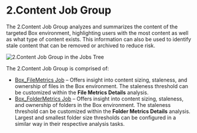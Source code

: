 # 2.Content Job Group

The 2.Content Job Group analyzes and summarizes the content of the targeted Box environment,
highlighting users with the most content as well as what type of content exists. This information
can also be used to identify stale content that can be removed or archived to reduce risk.

![2.Content Job Group in the Jobs Tree](/img/product_docs/accessanalyzer/12.0/admin/hostmanagement/jobstree.webp)

The 2.Content Job Group is comprised of:

- [Box_FileMetrics Job](/docs/accessanalyzer/12.0/solutions/box/content/box_filemetrics.md) – Offers insight into content sizing, staleness, and
  ownership of files in the Box environment. The staleness threshold can be customized within the
  **File Metrics Details** analysis.
- [Box_FolderMetrics Job](/docs/accessanalyzer/12.0/solutions/box/content/box_foldermetrics.md) – Offers insight into content sizing, staleness, and
  ownership of folders in the Box environment. The staleness threshold can be customized within the
  **Folder Metrics Details** analysis. Largest and smallest folder size thresholds can be configured
  in a similar way in their respective analysis tasks.
